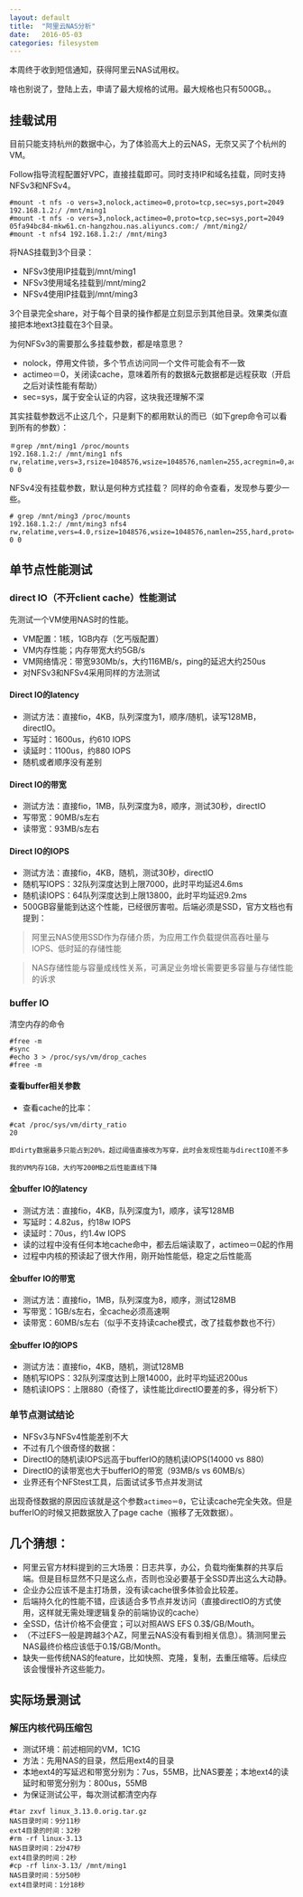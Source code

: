 ```yaml
---
layout: default
title:  "阿里云NAS分析"
date:   2016-05-03
categories: filesystem
---
```


本周终于收到短信通知，获得阿里云NAS试用权。

啥也别说了，登陆上去，申请了最大规格的试用。最大规格也只有500GB。。

## 挂载试用

目前只能支持杭州的数据中心，为了体验高大上的云NAS，无奈又买了个杭州的VM。

Follow指导流程配置好VPC，直接挂载即可。同时支持IP和域名挂载，同时支持NFSv3和NFSv4。

```
#mount -t nfs -o vers=3,nolock,actimeo=0,proto=tcp,sec=sys,port=2049 192.168.1.2:/ /mnt/ming1
#mount -t nfs -o vers=3,nolock,actimeo=0,proto=tcp,sec=sys,port=2049 05fa94bc84-mkw61.cn-hangzhou.nas.aliyuncs.com:/ /mnt/ming2/
#mount -t nfs4 192.168.1.2:/ /mnt/ming3
```

将NAS挂载到3个目录：

- NFSv3使用IP挂载到/mnt/ming1
- NFSv3使用域名挂载到/mnt/ming2
- NFSv4使用IP挂载到/mnt/ming3

3个目录完全share，对于每个目录的操作都是立刻显示到其他目录。效果类似直接把本地ext3挂载在3个目录。

为何NFSv3的需要那么多挂载参数，都是啥意思？

- nolock，停用文件锁，多个节点访问同一个文件可能会有不一致
- actimeo＝0，关闭读cache，意味着所有的数据&元数据都是远程获取（开启之后对读性能有帮助）
- sec=sys，属于安全认证的内容，这块我还理解不深

其实挂载参数远不止这几个，只是剩下的都用默认的而已（如下grep命令可以看到所有的参数）：
```
＃grep /mnt/ming1 /proc/mounts
192.168.1.2:/ /mnt/ming1 nfs rw,relatime,vers=3,rsize=1048576,wsize=1048576,namlen=255,acregmin=0,acregmax=0,acdirmin=0,acdirmax=0,hard,nolock,proto=tcp,port=2049,timeo=600,retrans=2,sec=sys,mountaddr=192.168.1.2,mountvers=3,mountport=4002,mountproto=tcp,local_lock=all,addr=192.168.1.2 0 0
```

NFSv4没有挂载参数，默认是何种方式挂载？
同样的命令查看，发现参与要少一些。

```
# grep /mnt/ming3 /proc/mounts
192.168.1.2:/ /mnt/ming3 nfs4 rw,relatime,vers=4.0,rsize=1048576,wsize=1048576,namlen=255,hard,proto=tcp,timeo=600,retrans=2,sec=sys,clientaddr=192.168.1.1,local_lock=none,addr=192.168.1.2 0 0
```

## 单节点性能测试

### direct IO（不开client cache）性能测试
先测试一个VM使用NAS时的性能。

- VM配置：1核，1GB内存（乞丐版配置）
- VM内存性能；内存带宽大约5GB/s
- VM网络情况：带宽930Mb/s，大约116MB/s，ping的延迟大约250us
- 对NFSv3和NFSv4采用同样的方法测试

#### Direct IO的latency
- 测试方法：直接fio，4KB，队列深度为1，顺序/随机，读写128MB，directIO。
 - 写延时：1600us，约610 IOPS
 - 读延时：1100us，约880 IOPS
 - 随机或者顺序没有差别

#### Direct IO的带宽
- 测试方法：直接fio，1MB，队列深度为8，顺序，测试30秒，directIO
 - 写带宽：90MB/s左右
 - 读带宽：93MB/s左右

#### Direct IO的IOPS
- 测试方法：直接fio，4KB，随机，测试30秒，directIO
 - 随机写IOPS：32队列深度达到上限7000，此时平均延迟4.6ms
 - 随机读IOPS：64队列深度达到上限13800，此时平均延迟9.2ms
 - 500GB容量能到达这个性能，已经很厉害啦。后端必须是SSD，官方文档也有提到：

>阿里云NAS使用SSD作为存储介质，为应用工作负载提供高吞吐量与IOPS、低时延的存储性能

>NAS存储性能与容量成线性关系，可满足业务增长需要更多容量与存储性能的诉求

### buffer IO 

清空内存的命令
```
#free -m
#sync
#echo 3 > /proc/sys/vm/drop_caches
#free -m
```

#### 查看buffer相关参数

- 查看cache的比率：

```
#cat /proc/sys/vm/dirty_ratio
20

即dirty数据最多只能占到20%，超过阈值直接改为写穿，此时会发现性能与directIO差不多

我的VM内存1GB，大约写200MB之后性能直线下降
```

#### 全buffer IO的latency
- 测试方法：直接fio，4KB，队列深度为1，顺序，读写128MB
 - 写延时：4.82us，约18w IOPS
 - 读延时：70us，约1.4w IOPS
 - 读的过程中没有任何本地cache命中，都去后端读取了，actimeo＝0起的作用
 - 过程中内核的预读起了很大作用，刚开始性能低，稳定之后性能高

#### 全buffer IO的带宽
- 测试方法：直接fio，1MB，队列深度为8，顺序，测试128MB
 - 写带宽：1GB/s左右，全cache必须高速啊 
 - 读带宽：60MB/s左右（似乎不支持读cache模式，改了挂载参数也不行）
 
#### 全buffer IO的IOPS
- 测试方法：直接fio，4KB，随机，测试128MB
 - 随机写IOPS：32队列深度达到上限14000，此时平均延迟200us
 - 随机读IOPS：上限880（奇怪了，读性能比directIO要差的多，得分析下）

### 单节点测试结论
- NFSv3与NFSv4性能差别不大
- 不过有几个很奇怪的数据：
 - DirectIO的随机读IOPS远高于bufferIO的随机读IOPS(14000 vs 880)
 - DirectIO的读带宽也大于bufferIO的带宽（93MB/s vs 60MB/s）
 - 业界还有个NFStest工具，后面试试多节点并发测试

出现奇怪数据的原因应该就是这个参数`actimeo＝0`，它让读cache完全失效。但是bufferIO的时候又把数据放入了page cache（搬移了无效数据）。

## 几个猜想：
- 阿里云官方材料提到的三大场景：日志共享，办公，负载均衡集群的共享后端。但是目标显然不只是这么点，否则也没必要基于全SSD弄出这么大动静。
- 企业办公应该不是主打场景，没有读cache很多体验会比较差。
- 后端持久化的性能不错，应该适合多节点并发访问（直接directIO的方式使用，这样就无需处理逻辑复杂的前端协议的cache）
- 全SSD，估计价格不会便宜；可以对照AWS EFS 0.3$/GB/Mouth。
- （不过EFS一般是跨越3个AZ，阿里云NAS没有看到相关信息）。猜测阿里云NAS最终价格应该低于0.1$/GB/Month。
- 缺失一些传统NAS的feature，比如快照、克隆，复制，去重压缩等。后续应该会慢慢补齐这些能力。

## 实际场景测试
###  解压内核代码压缩包
-  测试环境：前述相同的VM，1C1G
-  方法：先用NAS的目录，然后用ext4的目录
-  本地ext4的写延迟和带宽分别为：7us，55MB，比NAS要差；本地ext4的读延时和带宽分别为：800us，55MB
-  为保证测试公平，每次测试都清空内存
```
#tar zxvf linux_3.13.0.orig.tar.gz
NAS目录时间：9分11秒
ext4目录的时间：32秒
#rm -rf linux-3.13
NAS目录时间：2分47秒
ext4目录的时间：2秒
#cp -rf linx-3.13/ /mnt/ming1
NAS目录时间：5分50秒
ext4目录时间：1分18秒
```

